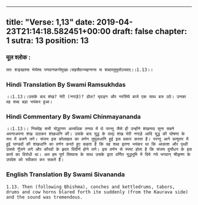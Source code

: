 
---
title: "Verse: 1,13"
date: 2019-04-23T21:14:18.582451+00:00
draft: false
chapter: 1
sutra: 13
position: 13
---
### मूल श्लोक :
```
ततः शङ्खाश्च भेर्यश्च पणवानकगोमुखाः।सहसैवाभ्यहन्यन्त स शब्दस्तुमुलोऽभवत्।।1.13।।

```

### Hindi Translation By Swami Ramsukhdas
```
।।1.13।।उसके बाद शंख? भेरी (नगाड़े)? ढोल? मृदङ्ग और नरसिंघे बाजे एक साथ बज उठे। उनका वह शब्द बड़ा भयंकर हुआ।

```

### Hindi Commentary By Swami Chinmayananda
```
।।1.13।। निसंदेह सभी योद्धागण अत्यधिक तनाव में थे परन्तु जैसे ही उन्होंने शंखनाद सुना सबने अपनाअपना शंख उठाकर शंखध्वनि की। उसके बाद युद्ध के वाद्य शंख भेरी नगाड़े आदि युद्ध की घोषणा के रूप में बजने लगे। संजय इस कोलाहल का वर्णन तुमुलध्वनि हुई इस प्रकार करता है। परन्तु आगे प्रत्युत्तर में हुई पाण्डवों की शंखध्वनि का वर्णन करते हुए कहता है कि वह शब्द इतना भयंकर था कि आकाश और पृथ्वी उससे गूँजने लगे और कौरवों के हृदय विदीर्ण होने लगे। इस वर्णन से स्पष्ट होता है कि संजय दुर्योधन के इस कार्य का विरोधी था। अत हम पूर्ण विश्वास के साथ उसके द्वारा वर्णित युद्धभूमि में दिये गये भगवान् श्रीकृष्ण के उपदेश को स्वीकार कर सकते हैं।

```

### English Translation By Swami  Sivananda
```
1.13. Then (following Bhishma), conches and kettledrums, tabors,
drums and cow horns blared forth ite suddenly (from the Kaurava side)
and the sound was tremendous.

```

